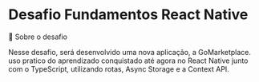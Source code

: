 # Desafio Fundamentos React Native

📃 Sobre o desafio

Nesse desafio, será desenvolvido uma nova aplicação, a GoMarketplace. uso pratico do aprendizado conquistado até agora no React Native junto com o TypeScript, utilizando rotas, Async Storage e a Context API.

